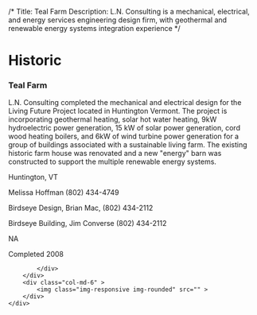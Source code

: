 /*
Title: Teal Farm
Description: L.N. Consulting is a mechanical, electrical, and energy services engineering design firm, with geothermal and renewable energy systems integration experience
*/

# Historic

<div>
	<div class="row">
		<div class="col-md-6" >
			<div class="well" >
				<h3>Teal Farm</h3>
				<p>
   
   L.N. Consulting completed the mechanical and electrical design for the Living Future Project located in Huntington Vermont.  The project is incorporating geothermal heating, solar hot water heating, 9kW hydroelectric power generation, 15 kW of solar power generation, cord wood heating boilers, and 6kW of wind turbine power generation for a group of buildings associated with a sustainable living farm.  The existing historic farm house was renovated and a new "energy" barn was constructed to support the multiple renewable energy systems.
</p>
				<p>Huntington, VT</p>
				<p>Melissa Hoffman (802) 434-4749</p>
				<p>Birdseye Design, Brian Mac, (802) 434-2112</p>
				<p>Birdseye Building, Jim Converse (802) 434-2112</p>
				<p>NA</p>
				<p>Completed 2008</p>
				<p></p>
				
			</div>
		</div>
		<div class="col-md-6" >
			<img class="img-responsive img-rounded" src="" >
		</div>
	</div>
</div>